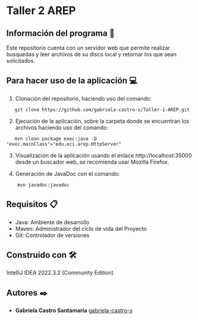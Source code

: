 # Taller 2 AREP

## Información del programa 💾

Este repositorio cuenta con un servidor web que permite realizar busquedas y leer archivos de su disco local y retornar los que sean solicitados.

## Para hacer uso de la aplicación 💻

1. Clonación del repositorio, haciendo uso del comando:
```
   git clone https://github.com/gabriela-castro-s/Taller-1-AREP.git
```
2. Ejecución de la aplicación, sobre la carpeta donde se encuentran los archivos haciendo uso del comando:
```
   mvn clean package exec:java -D "exec.mainClass"="edu.eci.arep.HttpServer"
```
3. Visualización de la aplicación usando el enlace http://localhost:35000 desde un buscador web, se recomienda usar Mozilla Firefox.

4. Generación de JavaDoc con el comando:
```
    mvn javadoc:javadoc
```
## Requisitos 📋
- Java: Ambiente de desarrollo
- Maven: Administrador del ciclo de vida del Proyecto
- Git: Controlador de versiones

## Construido con 🛠️

IntelliJ IDEA 2022.3.2 (Community Edition)

## Autores ✒️

* **Gabriela Castro Santamaría** [gabriela-castro-s](https://github.com/gabriela-castro-s) 